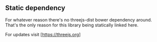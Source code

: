 ## Static dependency

For whatever reason there's no threejs-dist bower dependency around.
That's the only reason for this library being statically linked here.

For updates visit [https://threejs.org]